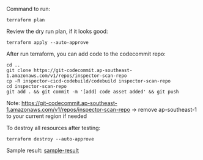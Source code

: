 Command to run:
```
terraform plan
```

Review the dry run plan, if it looks good:

```
terraform apply --auto-approve
```

After run terraform, you can add code to the codecommit repo:
```
cd ..
git clone https://git-codecommit.ap-southeast-1.amazonaws.com/v1/repos/inspector-scan-repo
cp -R inspector-cicd-codebuild/codebuild inspector-scan-repo
cd inspector-scan-repo
git add . && git commit -m '[add] code asset added' && git push
```
Note: https://git-codecommit.ap-southeast-1.amazonaws.com/v1/repos/inspector-scan-repo -> remove ap-southeast-1 to your current region if needed

To destroy all resources after testing:
```
terraform destroy --auto-approve
```

Sample result:
[sample-result](./inspector-ecs-scan-sample-result.txt)
